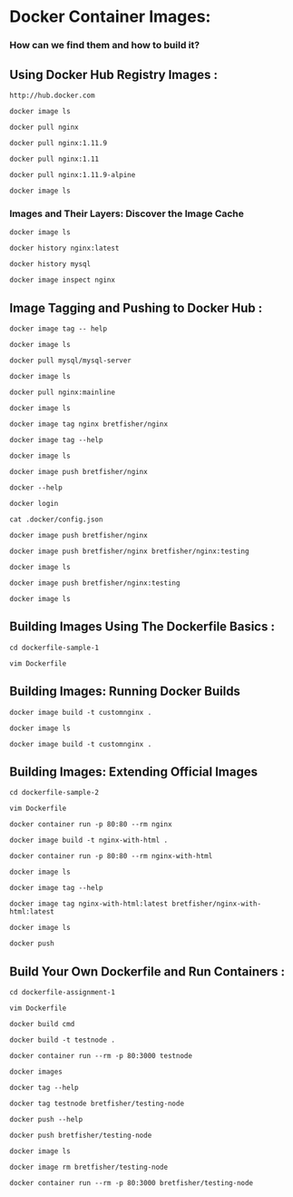 # Docker Container Images:
### How can we find them and how to build it?

## Using Docker Hub Registry Images :
```
http://hub.docker.com

docker image ls

docker pull nginx

docker pull nginx:1.11.9

docker pull nginx:1.11

docker pull nginx:1.11.9-alpine

docker image ls
```
### Images and Their Layers: Discover the Image Cache
```
docker image ls

docker history nginx:latest

docker history mysql

docker image inspect nginx
```
## Image Tagging and Pushing to Docker Hub :
```
docker image tag -- help

docker image ls

docker pull mysql/mysql-server

docker image ls

docker pull nginx:mainline

docker image ls

docker image tag nginx bretfisher/nginx

docker image tag --help

docker image ls

docker image push bretfisher/nginx

docker --help

docker login

cat .docker/config.json

docker image push bretfisher/nginx

docker image push bretfisher/nginx bretfisher/nginx:testing

docker image ls

docker image push bretfisher/nginx:testing

docker image ls
```
## Building Images Using The Dockerfile Basics :
```
cd dockerfile-sample-1

vim Dockerfile
```

## Building Images: Running Docker Builds
```
docker image build -t customnginx .

docker image ls

docker image build -t customnginx .
```
## Building Images: Extending Official Images
```
cd dockerfile-sample-2

vim Dockerfile

docker container run -p 80:80 --rm nginx

docker image build -t nginx-with-html .

docker container run -p 80:80 --rm nginx-with-html

docker image ls

docker image tag --help

docker image tag nginx-with-html:latest bretfisher/nginx-with-html:latest

docker image ls

docker push
```
## Build Your Own Dockerfile and Run Containers :
```
cd dockerfile-assignment-1

vim Dockerfile

docker build cmd

docker build -t testnode .

docker container run --rm -p 80:3000 testnode

docker images

docker tag --help

docker tag testnode bretfisher/testing-node

docker push --help

docker push bretfisher/testing-node

docker image ls

docker image rm bretfisher/testing-node

docker container run --rm -p 80:3000 bretfisher/testing-node
```


